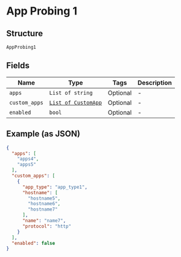 
# App Probing 1

## Structure

`AppProbing1`

## Fields

| Name | Type | Tags | Description |
|  --- | --- | --- | --- |
| `apps` | `List of string` | Optional | - |
| `custom_apps` | [`List of CustomApp`](../../doc/models/custom-app.md) | Optional | - |
| `enabled` | `bool` | Optional | - |

## Example (as JSON)

```json
{
  "apps": [
    "apps4",
    "apps5"
  ],
  "custom_apps": [
    {
      "app_type": "app_type1",
      "hostname": [
        "hostname5",
        "hostname6",
        "hostname7"
      ],
      "name": "name7",
      "protocol": "http"
    }
  ],
  "enabled": false
}
```


